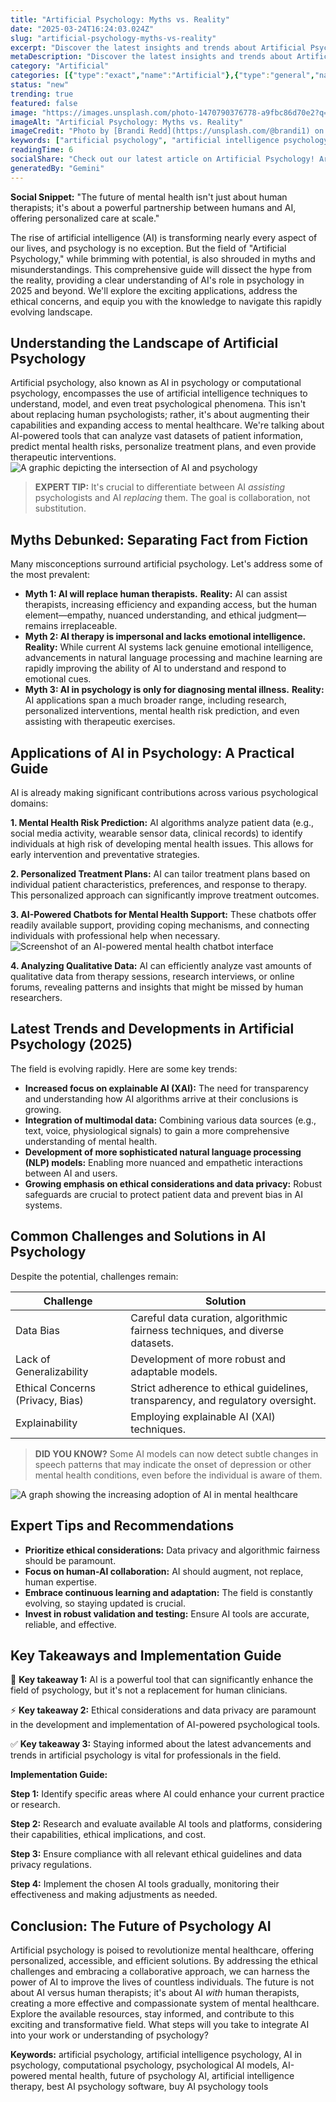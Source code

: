 ```yaml
---
title: "Artificial Psychology: Myths vs. Reality"
date: "2025-03-24T16:24:03.024Z"
slug: "artificial-psychology-myths-vs-reality"
excerpt: "Discover the latest insights and trends about Artificial Psychology. This comprehensive guide covers everything you need to know about Artificial Psychology in 2025."
metaDescription: "Discover the latest insights and trends about Artificial Psychology. This comprehensive guide covers everything you need to know about Artificial Psycholog..."
category: "Artificial"
categories: [{"type":"exact","name":"Artificial"},{"type":"general","name":"Cognitive Science"},{"type":"medium","name":"Human-Computer Interaction"},{"type":"specific","name":"Mental Health Tech"},{"type":"niche","name":"AI-driven Therapy"}]
status: "new"
trending: true
featured: false
image: "https://images.unsplash.com/photo-1470790376778-a9fbc86d70e2?q=85&w=1200&fit=max&fm=webp&auto=compress"
imageAlt: "Artificial Psychology: Myths vs. Reality"
imageCredit: "Photo by [Brandi Redd](https://unsplash.com/@brandi1) on Unsplash"
keywords: ["artificial psychology", "artificial intelligence psychology", "AI in psychology", "computational psychology", "psychological AI models", "AI-powered mental health", "future of psychology AI", "artificial intelligence therapy", "best AI psychology software", "buy AI psychology tools"]
readingTime: 6
socialShare: "Check out our latest article on Artificial Psychology! Artificial Psychology: Myths vs. Reality #artificial psychology #artificial intelligence psychology #AI in psychology"
generatedBy: "Gemini"
---
```




**Social Snippet:**  "The future of mental health isn't just about human therapists; it's about a powerful partnership between humans and AI, offering personalized care at scale."

The rise of artificial intelligence (AI) is transforming nearly every aspect of our lives, and psychology is no exception.  But the field of "Artificial Psychology," while brimming with potential, is also shrouded in myths and misunderstandings. This comprehensive guide will dissect the hype from the reality, providing a clear understanding of AI's role in psychology in 2025 and beyond.  We'll explore the exciting applications, address the ethical concerns, and equip you with the knowledge to navigate this rapidly evolving landscape.

## Understanding the Landscape of Artificial Psychology

Artificial psychology, also known as AI in psychology or computational psychology, encompasses the use of artificial intelligence techniques to understand, model, and even treat psychological phenomena.  This isn't about replacing human psychologists; rather, it's about augmenting their capabilities and expanding access to mental healthcare.  We're talking about AI-powered tools that can analyze vast datasets of patient information, predict mental health risks, personalize treatment plans, and even provide therapeutic interventions. ![A graphic depicting the intersection of AI and psychology](https://images.unsplash.com/photo-1451187580459-43490279c0fa?q=85&w=1200&fit=max&fm=webp&auto=compress)

> **EXPERT TIP:**  It's crucial to differentiate between AI *assisting* psychologists and AI *replacing* them.  The goal is collaboration, not substitution.

##  Myths Debunked: Separating Fact from Fiction

Many misconceptions surround artificial psychology. Let's address some of the most prevalent:

* **Myth 1: AI will replace human therapists.**  **Reality:** AI can assist therapists, increasing efficiency and expanding access, but the human element—empathy, nuanced understanding, and ethical judgment—remains irreplaceable.
* **Myth 2: AI therapy is impersonal and lacks emotional intelligence.**  **Reality:** While current AI systems lack genuine emotional intelligence, advancements in natural language processing and machine learning are rapidly improving the ability of AI to understand and respond to emotional cues.
* **Myth 3: AI in psychology is only for diagnosing mental illness.**  **Reality:** AI applications span a much broader range, including research, personalized interventions, mental health risk prediction, and even assisting with therapeutic exercises.

##  Applications of AI in Psychology: A Practical Guide

AI is already making significant contributions across various psychological domains:

**1. Mental Health Risk Prediction:** AI algorithms analyze patient data (e.g., social media activity, wearable sensor data, clinical records) to identify individuals at high risk of developing mental health issues. This allows for early intervention and preventative strategies.

**2. Personalized Treatment Plans:** AI can tailor treatment plans based on individual patient characteristics, preferences, and response to therapy. This personalized approach can significantly improve treatment outcomes.

**3. AI-Powered Chatbots for Mental Health Support:**  These chatbots offer readily available support, providing coping mechanisms, and connecting individuals with professional help when necessary. ![Screenshot of an AI-powered mental health chatbot interface](https://images.unsplash.com/photo-1484417894907-623942c8ee29?q=85&w=1200&fit=max&fm=webp&auto=compress)

**4.  Analyzing Qualitative Data:** AI can efficiently analyze vast amounts of qualitative data from therapy sessions, research interviews, or online forums, revealing patterns and insights that might be missed by human researchers.

##  Latest Trends and Developments in Artificial Psychology (2025)

The field is evolving rapidly.  Here are some key trends:

* **Increased focus on explainable AI (XAI):**  The need for transparency and understanding how AI algorithms arrive at their conclusions is growing.
* **Integration of multimodal data:** Combining various data sources (e.g., text, voice, physiological signals) to gain a more comprehensive understanding of mental health.
* **Development of more sophisticated natural language processing (NLP) models:**  Enabling more nuanced and empathetic interactions between AI and users.
* **Growing emphasis on ethical considerations and data privacy:**  Robust safeguards are crucial to protect patient data and prevent bias in AI systems.

## Common Challenges and Solutions in AI Psychology

Despite the potential, challenges remain:

| Challenge                      | Solution                                                                     |
|---------------------------------|-----------------------------------------------------------------------------|
| Data Bias                     | Careful data curation, algorithmic fairness techniques, and diverse datasets. |
| Lack of Generalizability       | Development of more robust and adaptable models.                             |
| Ethical Concerns (Privacy, Bias) | Strict adherence to ethical guidelines, transparency, and regulatory oversight. |
| Explainability                 | Employing explainable AI (XAI) techniques.                                  |

> **DID YOU KNOW?**  Some AI models can now detect subtle changes in speech patterns that may indicate the onset of depression or other mental health conditions, even before the individual is aware of them.

![A graph showing the increasing adoption of AI in mental healthcare](https://images.unsplash.com/photo-1517976487492-5750f3195933?q=85&w=1200&fit=max&fm=webp&auto=compress)

## Expert Tips and Recommendations

* **Prioritize ethical considerations:**  Data privacy and algorithmic fairness should be paramount.
* **Focus on human-AI collaboration:**  AI should augment, not replace, human expertise.
* **Embrace continuous learning and adaptation:**  The field is constantly evolving, so staying updated is crucial.
* **Invest in robust validation and testing:**  Ensure AI tools are accurate, reliable, and effective.

## Key Takeaways and Implementation Guide

🔑 **Key takeaway 1:** AI is a powerful tool that can significantly enhance the field of psychology, but it's not a replacement for human clinicians.

⚡ **Key takeaway 2:**  Ethical considerations and data privacy are paramount in the development and implementation of AI-powered psychological tools.

✅ **Key takeaway 3:**  Staying informed about the latest advancements and trends in artificial psychology is vital for professionals in the field.

**Implementation Guide:**

**Step 1:** Identify specific areas where AI could enhance your current practice or research.

**Step 2:** Research and evaluate available AI tools and platforms, considering their capabilities, ethical implications, and cost.

**Step 3:**  Ensure compliance with all relevant ethical guidelines and data privacy regulations.

**Step 4:**  Implement the chosen AI tools gradually, monitoring their effectiveness and making adjustments as needed.

## Conclusion: The Future of Psychology AI

Artificial psychology is poised to revolutionize mental healthcare, offering personalized, accessible, and efficient solutions. By addressing the ethical challenges and embracing a collaborative approach, we can harness the power of AI to improve the lives of countless individuals.  The future is not about AI versus human therapists; it's about AI *with* human therapists, creating a more effective and compassionate system of mental healthcare.  Explore the available resources, stay informed, and contribute to this exciting and transformative field.  What steps will you take to integrate AI into your work or understanding of psychology?



**Keywords:** artificial psychology, artificial intelligence psychology, AI in psychology, computational psychology, psychological AI models, AI-powered mental health, future of psychology AI, artificial intelligence therapy, best AI psychology software, buy AI psychology tools
